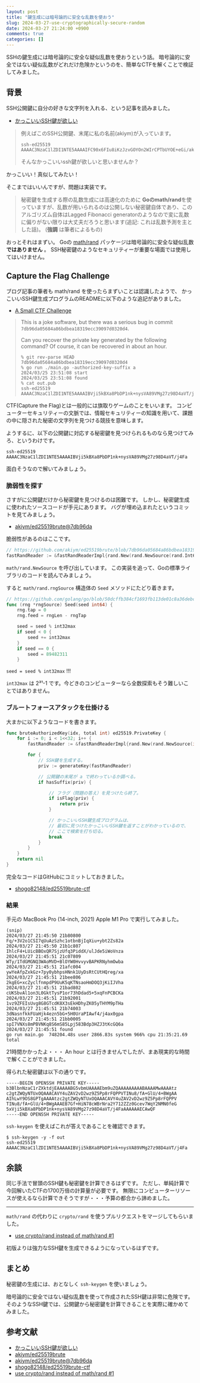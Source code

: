 ```yaml
---
layout: post
title: "鍵生成には暗号論的に安全な乱数を使おう"
slug: 2024-03-27-use-cryptographically-secure-random
date: 2024-03-27 21:24:00 +0900
comments: true
categories: []
---
```


SSHの鍵生成には暗号論的に安全な疑似乱数を使おうという話。
暗号論的に安全ではない疑似乱数がどれだけ危険かというのを、簡単なCTFを解くことで検証してみました。

## 背景

SSH公開鍵に自分の好きな文字列を入れる、という記事を読みました。

- [かっこいいSSH鍵が欲しい](https://blog.akiym.com/entry/2024/03/24/210524)

> 例えばこのSSH公開鍵、末尾に私の名前(akiym)が入っています。
>
> ```
> ssh-ed25519 AAAAC3NzaC1lZDI1NTE5AAAAIFC90x6FIu8iKzJzvGOYOn2WIrCPTbUYOE+eGi/akiym
> ```
>
> そんなかっこいいssh鍵が欲しいと思いませんか？

かっこいい！真似してみたい！

そこまではいいんですが、問題は実装です。

> 秘密鍵を生成する際の乱数生成には高速化のために **Goのmath/rand**を使っていますが、乱数が用いられるのは公開しない秘密鍵自体であり、このアルゴリズム自体はLagged Fibonacci generatorのようなので変に乱数に偏りがない限りは大丈夫だろうと思います(追記: これは乱数予測を主とした話)。
> (**強調** は筆者によるもの)

おっとそれはまずい。
Goの [math/rand](https://pkg.go.dev/math/rand) パッケージは暗号論的に安全な疑似乱数 **ではありません** 。
SSH秘密鍵のようなセキュリティーが重要な場面では使用してはいけません。

## Capture the Flag Challenge

ブログ記事の筆者も math/rand を使ったらまずいことは認識したようで、
かっこいいSSH鍵生成プログラムのREADMEに以下のような追記がありました。

- [A Small CTF Challenge](https://github.com/akiym/ed25519brute?tab=readme-ov-file#a-small-ctf-challenge)

> This is a joke software, but there was a serious bug in commit `7db96da05684a86bdbea18319ecc39097d0320d4`.
>
> Can you recover the private key generated by the following command? Of course, it can be recovered in about an hour.
>
> ```plain
> % git rev-parse HEAD
> 7db96da05684a86bdbea18319ecc39097d0320d4
> % go run ./main.go -authorized-key-suffix a
> 2024/03/25 23:51:08 start
> 2024/03/25 23:51:08 found
> % cat out.pub
> ssh-ed25519 AAAAC3NzaC1lZDI1NTE5AAAAIBVji5kBXa8PbDP1nk+nysVA89VMg27z98D4aVT/j4Fa
> ```

CTF(Capture the Flag)とは一般的には旗取りゲームのことをいいます。
コンピューターセキュリティーの文脈では、情報セキュリティーの知識を用いて、課題の中に隠された秘密の文字列を見つける競技を意味します。

ようするに、以下の公開鍵に対応する秘密鍵を見つけられるものなら見つけてみろ、というわけです。

```plain
ssh-ed25519 AAAAC3NzaC1lZDI1NTE5AAAAIBVji5kBXa8PbDP1nk+nysVA89VMg27z98D4aVT/j4Fa
```

面白そうなので解いてみましょう。

### 脆弱性を探す

さすがに公開鍵だけから秘密鍵を見つけるのは困難です。
しかし、秘密鍵生成に使われたソースコードが手元にあります。
バグが埋め込まれたというコミットを見てみましょう。

- [akiym/ed25519brute@7db96da](https://github.com/akiym/ed25519brute/commit/7db96da05684a86bdbea18319ecc39097d0320d4)

脆弱性があるのはここです。

```go
// https://github.com/akiym/ed25519brute/blob/7db96da05684a86bdbea18319ecc39097d0320d4/main.go#L52
fastRandReader := &fastRandReaderImpl{rand.New(rand.NewSource(rand.Int63()))}
```

`math/rand.NewSource` を呼び出しています。
この実装を追って、Goの標準ライブラリのコードを読んでみましょう。

すると `math/rand.rngSource` 構造体の `Seed` メソッドにたどり着きます。

```go
// https://github.com/golang/go/blob/50dcffb384cf1693fb113de01c8a36debc6086d1/src/math/rand/rng.go#L203-L214
func (rng *rngSource) Seed(seed int64) {
	rng.tap = 0
	rng.feed = rngLen - rngTap

	seed = seed % int32max
	if seed < 0 {
		seed += int32max
	}
	if seed == 0 {
		seed = 89482311
	}
```

`seed = seed % int32max` !!!

`int32max` は 2³¹-1 です。今どきのコンピューターなら全数探索もそう難しいことではありません。

### ブルートフォースアタックを仕掛ける

大まかに以下ようなコードを書きます。

```go
func bruteAuthorizedKey(idx, total int) ed25519.PrivateKey {
    for i := 0; i < 1<<32; i++ {
        fastRandReader := &fastRandReaderImpl{rand.New(rand.NewSource(int64(i)))}

        for {
            // SSH鍵を生成する。
            priv := generateKey(fastRandReader)

            // 公開鍵の末尾が a で終わっているか調べる。
            if hasSuffix(priv) {

                // フラグ（問題の答え）を見つけたら終了。
                if isFlag(priv) {
                    return priv
                }

                // かっこいいSSH鍵生成プログラムは、
                // 最初に見つけたかっこいいSSH鍵を返すことがわかっているので、
                // ここで検索を打ち切る。
                break
            }
        }
    }
    return nil
}
```

完全なコードはGitHubにコミットしておきました。

- [shogo82148/ed25519brute-ctf](https://github.com/shogo82148/ed25519brute-ctf)

### 結果

手元の MacBook Pro (14-inch, 2021) Apple M1 Pro で実行してみました。

```plain
(snip)
2024/03/27 21:45:50 21b80800 Fq/+3V2o1CSI7qUuAzSzhc1otbnBjIqXiu+ybt2Zs82a
2024/03/27 21:45:50 21b1c807 IhlcF4+LUicBBOxQR7SjzUfq3PiddX/ulJde5iWoVnza
2024/03/27 21:45:51 21c07809 WTy/1TdGMGNQ3WAoMVD+BlOYW0HvvyvBAPKRNyhmOwba
2024/03/27 21:45:51 21afc004 ywYeAfpZxkGz+7py0ybhpsHNnk1UyDsRtCUtHQreg/xa
2024/03/27 21:45:51 21bee806 2kgEG+xcZyclfnmpdP9UuK5qKTNsaoHmDOQ3jKiIJVha
2024/03/27 21:45:51 21bad802 cUKSbvAl1on3L0GktTysP1or73hDdad5+5xqFnPCBCKa
2024/03/27 21:45:51 21b92001 1vz9ZFEIsUvg8G8GTcdK8X3sEkHDhyZK05yTHYM9pTHa
2024/03/27 21:45:51 21b74003 3dNasnfkkFUaHjk4ezn5bG+5H0UraPIAwf4/j4ax0gpa
2024/03/27 21:45:51 21bb0005 spI7VNXs8mPBVNKq8S6mS85Lpj583Bdp3HZJ3tKcGQ6a
2024/03/27 21:45:51 found
go run main.go  748204.48s user 2866.83s system 966% cpu 21:35:21.69 total
```

21時間かかったよ・・・
An hour とは行きませんでしたが、まあ現実的な時間で解くことができました。

得られた秘密鍵は以下の通りです。

```plain
-----BEGIN OPENSSH PRIVATE KEY-----
b3BlbnNzaC1rZXktdjEAAAAABG5vbmUAAAAEbm9uZQAAAAAAAAABAAAAMwAAAAtz
c2gtZWQyNTUxOQAAACAVY4uZAV2vD2wz9Z5Pp8rFQPPVTINu8/fA+GlU/4+BWgAA
AIhLwY9OS8GPTgAAAAtzc2gtZWQyNTUxOQAAACAVY4uZAV2vD2wz9Z5Pp8rFQPPV
TINu8/fA+GlU/4+BWgAAAEB7Gf+HiN78cWBrNra2Y712ZZz0Gcev7WqY2NMN0feG
5xVji5kBXa8PbDP1nk+nysVA89VMg27z98D4aVT/j4FaAAAAAAECAwQF
-----END OPENSSH PRIVATE KEY-----
```

`ssh-keygen` を使えばこれが答えであることを確認できます。

```
$ ssh-keygen -y -f out
ssh-ed25519 AAAAC3NzaC1lZDI1NTE5AAAAIBVji5kBXa8PbDP1nk+nysVA89VMg27z98D4aVT/j4Fa
```

## 余談

同じ手法で冒頭のSSH鍵も秘密鍵を計算できるはずです。
ただし、単純計算で今回解いたCTFの1700万倍の計算量が必要です。
無限にコンピューターリソースが使えるなら計算できそうですが・・・予算の都合から諦めました。

---

`math/rand` の代わりに `crypto/rand` を使うプルリクエストをマージしてもらいました。

- [use crypto/rand instead of math/rand #1](https://github.com/akiym/ed25519brute/pull/1)

初版よりは強力なSSH鍵を生成できるようになっているはずです。

## まとめ

秘密鍵の生成には、おとなしく `ssh-keygen` を使いましょう。

暗号論的に安全ではない疑似乱数を使って作成されたSSH鍵は非常に危険です。
そのようなSSH鍵では、公開鍵から秘密鍵を計算できることを実際に確かめてみました。

## 参考文献

- [かっこいいSSH鍵が欲しい](https://blog.akiym.com/entry/2024/03/24/210524)
- [akiym/ed25519brute](https://github.com/akiym/ed25519brute)
- [akiym/ed25519brute@7db96da](https://github.com/akiym/ed25519brute/commit/7db96da05684a86bdbea18319ecc39097d0320d4)
- [shogo82148/ed25519brute-ctf](https://github.com/shogo82148/ed25519brute-ctf)
- [use crypto/rand instead of math/rand #1](https://github.com/akiym/ed25519brute/pull/1)
